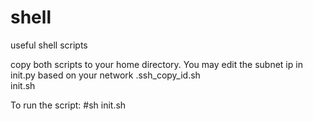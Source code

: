 # shell
useful shell scripts

copy both scripts to your home directory. You may edit the subnet ip in init.py based on your network
.ssh_copy_id.sh  
init.sh

To run the script:
#sh init.sh
